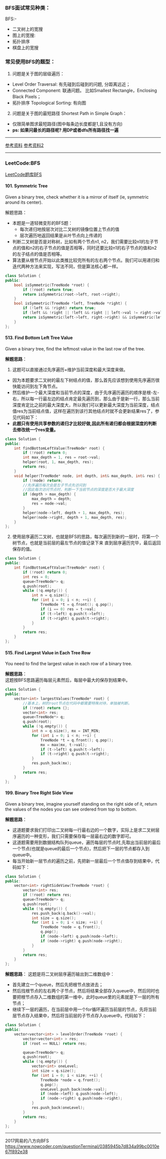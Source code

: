 
### BFS面试常见种类：
BFS:-
* 二叉树上的宽搜
* 图上的宽搜:
* 拓扑排序
* 棋盘上的宽搜


### 常见使用BFS的题型：
1. 问题是关于图的层级遍历：
  * Level Order Traversal: 有先碰到后碰到的问题, 分距离远近；
  * Connected Component: 联通问题。 比如Smallest Rectangle，Enclosing Black Pixels；
  * 拓扑排序 Topological Sorting: 有向图
2. 问题是关于图的最短路径 Shortest Path in Simple Graph：
  * 仅限简单图求最短路径(图中每条边长度都是1,且没有方向)
  * **ps: 如果问最长的路径呢? 用DP或者dfs所有路径找一遍**

---



[参考资料](https://zhuanlan.zhihu.com/p/26487841)
[参考资料2](http://blog.csdn.net/raphealguo/article/details/7523411)

---

### LeetCode:BFS
[LeetCode题库BFS](https://leetcode.com/tag/breadth-first-search/)

#### 101. Symmetric Tree
Given a binary tree, check whether it is a mirror of itself (ie, symmetric around its center).

解题思路：
* 本题是一道轻微变形的BFS题：
    * 每次递归地按层次对比二叉树的镜像位置上节点的值
    * 层次遍历地返回结果是从叶节点向上传递的
* 判断二叉树是否是对称树，比如有两个节点n1, n2，我们需要比较n1的左子节点的值和n2的右子节点的值是否相等，同时还要比较n1的右子节点的值和n2的左子结点的值是否相等。
* 算法要从根节点开始以此类推比较完所有的左右两个节点。我们可以用递归和迭代两种方法来实现，写法不同，但是算法核心都一样。

```cpp
class Solution {
public:
    bool isSymmetric(TreeNode *root) {
        if (!root) return true;
        return isSymmetric(root->left, root->right);
    }
    bool isSymmetric(TreeNode *left, TreeNode *right) {
        if (!left && !right) return true;
        if (left && !right || !left && right || left->val != right->val) return false;
        return isSymmetric(left->left, right->right) && isSymmetric(left->right, right->left);
    }
};
```

#### 513. Find Bottom Left Tree Value
Given a binary tree, find the leftmost value in the last row of the tree.

**解题思路**：  
1. 这题可以直接通过先序遍历+维护当前深度和最大深度来做。
* 因为本题要求二叉树的最左下树结点的值，那么首先应该想到使用先序遍历很快能访问到左下角节点。
* 然后维护一个最大深度和当前节点的深度，由于先序遍历遍历的顺序是根-左-右，所以每一行最左边的结点肯定最先遍历到，那么由于是新一行，那么当前深度肯定比之前的最大深度大，所以我们可以更新最大深度为当前深度，结点值res为当前结点值，这样在遍历到该行其他结点时就不会更新结果res了，参见代码如下：
* **此题只有使用共享参数的递归才比较好做,因此所有递归都会根据深度的判断去修改统一个res变量。**

```cpp
class Solution {
public:
    int findBottomLeftValue(TreeNode* root) {
        if (!root) return 0;
        int max_depth = 1, res = root->val;
        helper(root, 1, max_depth, res);
        return res;
    }
    void helper(TreeNode* node, int depth, int& max_depth, int& res) {
        if (!node) return;
        //先序遍历每次会是左子节点先访问到
        //因此每次访问节点时，判断一下当前节点的深度是否大于最大深度
        if (depth > max_depth) {
            max_depth = depth;
            res = node->val;
        }
        helper(node->left, depth + 1, max_depth, res);
        helper(node->right, depth + 1, max_depth, res);
    }
};
```
2. 使用层序遍历二叉树，也就是BFS的思路，每次遍历到新的一层时，将第一个树节点，也就是当前层的最左节点的值记录下来
直到层序遍历完毕，最后返回保存的值。
```cpp
class Solution {
public:
    int findBottomLeftValue(TreeNode* root) {
        if (!root) return 0;
        int res = 0;
        queue<TreeNode*> q;
        q.push(root);
        while (!q.empty()) {
            int n = q.size();
            for (int i = 0; i < n; ++i) {
                TreeNode *t = q.front(); q.pop();
                if (i == 0) res = t->val;
                if (t->left) q.push(t->left);
                if (t->right) q.push(t->right);
            }
        }
        return res;
    }
};
```

#### 515. Find Largest Value in Each Tree Row
You need to find the largest value in each row of a binary tree.

**解题思路**：  
这题按BFS思路遍历每层元素然后，每层中最大的保存到结果中。

```cpp
class Solution {
public:
    vector<int> largestValues(TreeNode* root) {
        //基本上，树的root节点在代码中都需要特殊对待，单独被判断。
        if (!root) return {};
        vector<int> res;
        queue<TreeNode*> q;
        q.push(root);
        while (!q.empty()) {
            int n = q.size(), mx = INT_MIN;
            for (int i = 0; i < n; ++i) {
                TreeNode *t = q.front(); q.pop();
                mx = max(mx, t->val);
                if (t->left) q.push(t->left);
                if (t->right) q.push(t->right);
            }
            res.push_back(mx);
        }
        return res;
    }
};
```

#### 199. Binary Tree Right Side View
Given a binary tree, imagine yourself standing on the right side of it, return the values of the nodes you can see ordered from top to bottom.

**解题思路**：  
* 这道题要求我们打印出二叉树每一行最右边的一个数字，实际上是求二叉树层序遍历的一种变形，我们只需要保存每一层最右边的数字即可。
* 这道题需要用到数据结构队列queue，遍历每层的节点时,先取出当前层的最后一个节点(也就是queue的最后一个节点)，然后把下一层的节点都存入到queue中。
* 每当开始新一层节点的遍历之前，先把新一层最后一个节点值存到结果中，代码如下：
```cpp
class Solution {
public:
    vector<int> rightSideView(TreeNode *root) {
        vector<int> res;
        if (!root) return res;
        queue<TreeNode*> q;
        q.push(root);
        while (!q.empty()) {
            res.push_back(q.back()->val);
            int size = q.size();
            for (int i = 0; i < size; ++i) {
                TreeNode *node = q.front();
                q.pop();
                if (node->left) q.push(node->left);
                if (node->right) q.push(node->right);
            }
        }
        return res;
    }
};
```




**解题思路**：
这题是将二叉树层序遍历输出到二维数组中：
* 首先建立一个queue，然后先把根节点放进去；
* 然后找根节点的左右两个子节点，然后将结果全部存入queue中，然后同时也要把根节点存入二维数组的第一维中，此时queue里的元素就是下一层的所有节点；
* 继续下一层的遍历，在当前层中用一个for循环遍历当前层的节点，先将当前层节点存入结果中，然后将当前层的子节点存入queue中。代码如下：

```cpp
class Solution {
public:
    vector<vector<int> > levelOrder(TreeNode *root) {
        vector<vector<int> > res;
        if (root == NULL) return res;

        queue<TreeNode*> q;
        q.push(root);
        while (!q.empty()) {
            vector<int> oneLevel;
            int size = q.size();
            for (int i = 0; i < size; ++i) {
                TreeNode *node = q.front();
                q.pop();
                oneLevel.push_back(node->val);
                if (node->left) q.push(node->left);
                if (node->right) q.push(node->right);
            }
            res.push_back(oneLevel);
        }
        return res;
    }
};
```









---

2017网易的八方向BFS
https://www.nowcoder.com/questionTerminal/0385945b7d834a99bc0010e67f892e38
